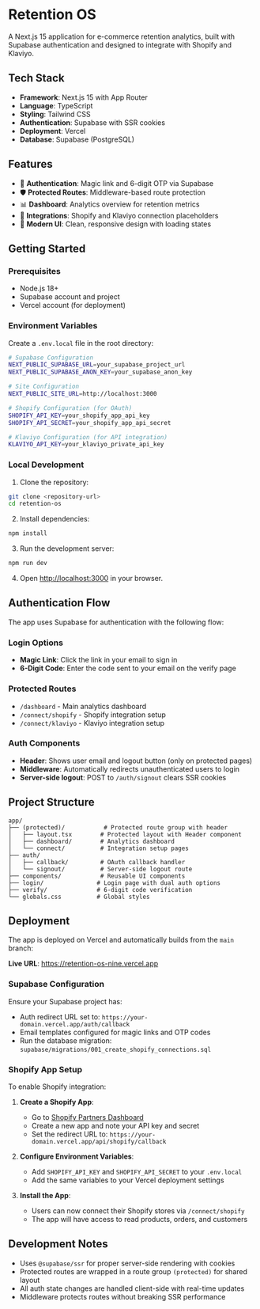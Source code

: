 # Retention OS

A Next.js 15 application for e-commerce retention analytics, built with Supabase authentication and designed to integrate with Shopify and Klaviyo.

## Tech Stack

- **Framework**: Next.js 15 with App Router
- **Language**: TypeScript
- **Styling**: Tailwind CSS
- **Authentication**: Supabase with SSR cookies
- **Deployment**: Vercel
- **Database**: Supabase (PostgreSQL)

## Features

- 🔐 **Authentication**: Magic link and 6-digit OTP via Supabase
- 🛡️ **Protected Routes**: Middleware-based route protection
- 📊 **Dashboard**: Analytics overview for retention metrics
- 🔌 **Integrations**: Shopify and Klaviyo connection placeholders
- 🎨 **Modern UI**: Clean, responsive design with loading states

## Getting Started

### Prerequisites

- Node.js 18+ 
- Supabase account and project
- Vercel account (for deployment)

### Environment Variables

Create a `.env.local` file in the root directory:

```bash
# Supabase Configuration
NEXT_PUBLIC_SUPABASE_URL=your_supabase_project_url
NEXT_PUBLIC_SUPABASE_ANON_KEY=your_supabase_anon_key

# Site Configuration
NEXT_PUBLIC_SITE_URL=http://localhost:3000

# Shopify Configuration (for OAuth)
SHOPIFY_API_KEY=your_shopify_app_api_key
SHOPIFY_API_SECRET=your_shopify_app_api_secret

# Klaviyo Configuration (for API integration)
KLAVIYO_API_KEY=your_klaviyo_private_api_key
```

### Local Development

1. Clone the repository:
```bash
git clone <repository-url>
cd retention-os
```

2. Install dependencies:
```bash
npm install
```

3. Run the development server:
```bash
npm run dev
```

4. Open [http://localhost:3000](http://localhost:3000) in your browser.

## Authentication Flow

The app uses Supabase for authentication with the following flow:

### Login Options
- **Magic Link**: Click the link in your email to sign in
- **6-Digit Code**: Enter the code sent to your email on the verify page

### Protected Routes
- `/dashboard` - Main analytics dashboard
- `/connect/shopify` - Shopify integration setup
- `/connect/klaviyo` - Klaviyo integration setup

### Auth Components
- **Header**: Shows user email and logout button (only on protected pages)
- **Middleware**: Automatically redirects unauthenticated users to login
- **Server-side logout**: POST to `/auth/signout` clears SSR cookies

## Project Structure

```
app/
├── (protected)/           # Protected route group with header
│   ├── layout.tsx        # Protected layout with Header component
│   ├── dashboard/        # Analytics dashboard
│   └── connect/          # Integration setup pages
├── auth/
│   ├── callback/         # OAuth callback handler
│   └── signout/          # Server-side logout route
├── components/           # Reusable UI components
├── login/               # Login page with dual auth options
├── verify/              # 6-digit code verification
└── globals.css          # Global styles
```

## Deployment

The app is deployed on Vercel and automatically builds from the `main` branch:

**Live URL**: https://retention-os-nine.vercel.app

### Supabase Configuration

Ensure your Supabase project has:
- Auth redirect URL set to: `https://your-domain.vercel.app/auth/callback`
- Email templates configured for magic links and OTP codes
- Run the database migration: `supabase/migrations/001_create_shopify_connections.sql`

### Shopify App Setup

To enable Shopify integration:

1. **Create a Shopify App**:
   - Go to [Shopify Partners Dashboard](https://partners.shopify.com/)
   - Create a new app and note your API key and secret
   - Set the redirect URL to: `https://your-domain.vercel.app/api/shopify/callback`

2. **Configure Environment Variables**:
   - Add `SHOPIFY_API_KEY` and `SHOPIFY_API_SECRET` to your `.env.local`
   - Add the same variables to your Vercel deployment settings

3. **Install the App**:
   - Users can now connect their Shopify stores via `/connect/shopify`
   - The app will have access to read products, orders, and customers

## Development Notes

- Uses `@supabase/ssr` for proper server-side rendering with cookies
- Protected routes are wrapped in a route group `(protected)` for shared layout
- All auth state changes are handled client-side with real-time updates
- Middleware protects routes without breaking SSR performance
